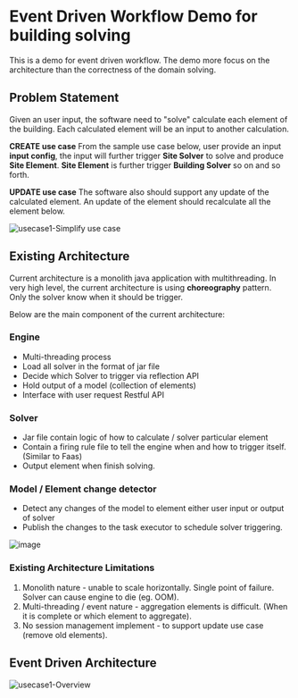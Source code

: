 
# Event Driven Workflow Demo for building solving
This is a demo for event driven workflow. The demo more focus on the architecture than the correctness of the domain solving.

## Problem Statement
Given an user input, the software need to "solve" calculate each element of the building. Each calculated element will be an input to another calculation. 

**CREATE use case**
From the sample use case below, user provide an input **input config**, the input will further trigger **Site Solver** to solve and produce **Site Element**. **Site Element** is further trigger **Building Solver** so on and so forth. 

**UPDATE use case**
The software also should support any update of the calculated element. An update of the element should recalculate all the element below. 


![usecase1-Simplify use case](https://user-images.githubusercontent.com/6212089/180974104-106ab1d8-d839-44fb-a006-9dc58ab930a4.jpg)

## Existing Architecture
Current architecture is a monolith java application with multithreading. In very high level, the current architecture is using **choreography** pattern. Only the solver know when it should be trigger.

Below are the main component of the current architecture:

### Engine
 - Multi-threading process 
 - Load all solver in the format of jar file
 - Decide which Solver to trigger via reflection API 
 - Hold output of a model (collection of elements) 
 - Interface with user request Restful API

### Solver
 -   Jar file contain logic of how to calculate / solver particular element
 -   Contain a firing rule file to tell the engine when and how to trigger itself. (Similar to Faas)
 -   Output element when finish solving.      

### Model / Element change detector
 -   Detect any changes of the model to element either user input or output of solver
 -   Publish the changes to the task executor to schedule solver triggering.

![image](https://user-images.githubusercontent.com/6212089/180975502-17c00e42-0a00-48da-8128-9ae05690f35c.png)

### Existing Architecture Limitations

 1. Monolith nature - unable to scale horizontally. Single point of failure. Solver can cause engine to die (eg. OOM).
 2. Multi-threading / event nature - aggregation elements is difficult. (When it is complete or which element to aggregate). 
 3. No session management implement - to support update use case (remove old elements).

## Event Driven Architecture
![usecase1-Overview](https://user-images.githubusercontent.com/6212089/180979449-5bc66599-0ef0-403b-ac50-4fde202751f8.jpg)

